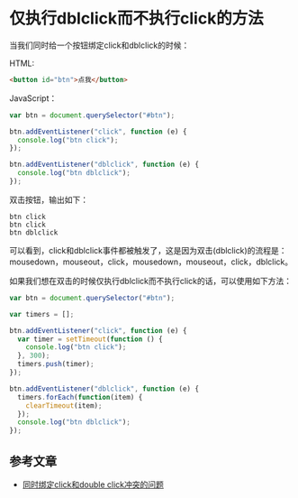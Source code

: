 # 仅执行dblclick而不执行click的方法

当我们同时给一个按钮绑定click和dblclick的时候：

HTML:

```HTML
<button id="btn">点我</button>
```

JavaScript：

```JavaScript
var btn = document.querySelector("#btn");

btn.addEventListener("click", function (e) {
  console.log("btn click");
});

btn.addEventListener("dblclick", function (e) {
  console.log("btn dblclick");
});
```

双击按钮，输出如下：
```
btn click
btn click
btn dblclick
```

可以看到，click和dblclick事件都被触发了，这是因为双击(dblclick)的流程是：mousedown，mouseout，click，mousedown，mouseout，click，dblclick。

如果我们想在双击的时候仅执行dblclick而不执行click的话，可以使用如下方法：

```JavaScript
var btn = document.querySelector("#btn");

var timers = [];

btn.addEventListener("click", function (e) {
  var timer = setTimeout(function () {
    console.log("btn click");
  }, 300);
  timers.push(timer);
});

btn.addEventListener("dblclick", function (e) {
  timers.forEach(function(item) {
    clearTimeout(item);
  });
  console.log("btn dblclick");
});
```

## 参考文章

- [同时绑定click和double click冲突的问题](https://blog.csdn.net/liduanwh/article/details/79501903)